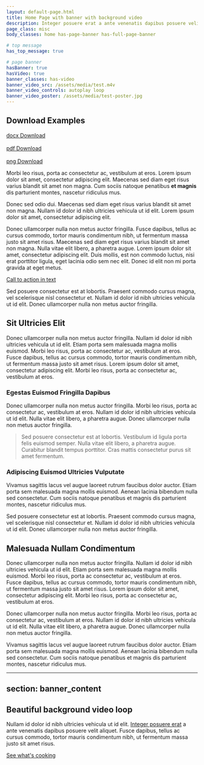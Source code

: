 ```yaml
---
layout: default-page.html
title: Home Page with banner with background video
description: Integer posuere erat a ante venenatis dapibus posuere velit aliquet.
page_class: misc
body_classes: home has-page-banner has-full-page-banner

# top message
has_top_message: true

# page banner
hasBanner: true
hasVideo: true
banner_classes: has-video
banner_video_src: /assets/media/test.m4v
banner_video_controls: autoplay loop
banner_video_poster: /assets/media/test-poster.jpg
---
```

<h2>Download Examples</h2>

<a href="http://50.224.28.39/RichMediaContent/Duralast/DL100/Product%20Copy/DL100.docx" download>docx Download</a><br><br>
<a href="http://50.224.28.39/PDFs/SecurityMetrics%20Receipt.pdf" download="test.pdf">pdf Download</a><br><br>
<a href="http://50.224.28.39/Pics/ClickMe.png" download>png Download</a>


Morbi leo risus, porta ac consectetur ac, vestibulum at eros. Lorem ipsum dolor sit amet, consectetur adipiscing elit. Maecenas sed diam eget risus varius blandit sit amet non magna. Cum sociis natoque penatibus **et magnis** dis parturient montes, nascetur ridiculus mus.

Donec sed odio dui. Maecenas sed diam eget risus varius blandit sit amet non magna. Nullam id dolor id nibh ultricies vehicula ut id elit. Lorem ipsum dolor sit amet, consectetur adipiscing elit.

Donec ullamcorper nulla non metus auctor fringilla. Fusce dapibus, tellus ac cursus commodo, tortor mauris condimentum nibh, ut fermentum massa justo sit amet risus. Maecenas sed diam eget risus varius blandit sit amet non magna. Nulla vitae elit libero, a pharetra augue. Lorem ipsum dolor sit amet, consectetur adipiscing elit. Duis mollis, est non commodo luctus, nisi erat porttitor ligula, eget lacinia odio sem nec elit. Donec id elit non mi porta gravida at eget metus.

<p class="center"><a class="btn btn-b1" href="">Call to action in text</a></p>

Sed posuere consectetur est at lobortis. Praesent commodo cursus magna, vel scelerisque nisl consectetur et. Nullam id dolor id nibh ultricies vehicula ut id elit. Donec ullamcorper nulla non metus auctor fringilla.

## Sit Ultricies Elit
Donec ullamcorper nulla non metus auctor fringilla. Nullam id dolor id nibh ultricies vehicula ut id elit. Etiam porta sem malesuada magna mollis euismod. Morbi leo risus, porta ac consectetur ac, vestibulum at eros. Fusce dapibus, tellus ac cursus commodo, tortor mauris condimentum nibh, ut fermentum massa justo sit amet risus. Lorem ipsum dolor sit amet, consectetur adipiscing elit. Morbi leo risus, porta ac consectetur ac, vestibulum at eros.

### Egestas Euismod Fringilla Dapibus
Donec ullamcorper nulla non metus auctor fringilla. Morbi leo risus, porta ac consectetur ac, vestibulum at eros. Nullam id dolor id nibh ultricies vehicula ut id elit. Nulla vitae elit libero, a pharetra augue. Donec ullamcorper nulla non metus auctor fringilla.

> Sed posuere consectetur est at lobortis. Vestibulum id ligula porta felis euismod semper. Nulla vitae elit libero, a pharetra augue. Curabitur blandit tempus porttitor. Cras mattis consectetur purus sit amet fermentum.

### Adipiscing Euismod Ultricies Vulputate
Vivamus sagittis lacus vel augue laoreet rutrum faucibus dolor auctor. Etiam porta sem malesuada magna mollis euismod. Aenean lacinia bibendum nulla sed consectetur. Cum sociis natoque penatibus et magnis dis parturient montes, nascetur ridiculus mus.

Sed posuere consectetur est at lobortis. Praesent commodo cursus magna, vel scelerisque nisl consectetur et. Nullam id dolor id nibh ultricies vehicula ut id elit. Donec ullamcorper nulla non metus auctor fringilla.

## Malesuada Nullam Condimentum
Donec ullamcorper nulla non metus auctor fringilla. Nullam id dolor id nibh ultricies vehicula ut id elit. Etiam porta sem malesuada magna mollis euismod. Morbi leo risus, porta ac consectetur ac, vestibulum at eros. Fusce dapibus, tellus ac cursus commodo, tortor mauris condimentum nibh, ut fermentum massa justo sit amet risus. Lorem ipsum dolor sit amet, consectetur adipiscing elit. Morbi leo risus, porta ac consectetur ac, vestibulum at eros.

Donec ullamcorper nulla non metus auctor fringilla. Morbi leo risus, porta ac consectetur ac, vestibulum at eros. Nullam id dolor id nibh ultricies vehicula ut id elit. Nulla vitae elit libero, a pharetra augue. Donec ullamcorper nulla non metus auctor fringilla.

Vivamus sagittis lacus vel augue laoreet rutrum faucibus dolor auctor. Etiam porta sem malesuada magna mollis euismod. Aenean lacinia bibendum nulla sed consectetur. Cum sociis natoque penatibus et magnis dis parturient montes, nascetur ridiculus mus.

---
section: banner_content
---
 ## Beautiful background video loop
 Nullam id dolor id nibh ultricies vehicula ut id elit. [Integer posuere erat](/) a ante venenatis dapibus posuere velit aliquet. Fusce dapibus, tellus ac cursus commodo, tortor mauris condimentum nibh, ut fermentum massa justo sit amet risus.

 <a class="btn btn-b1" href="/">See what's cooking</a>